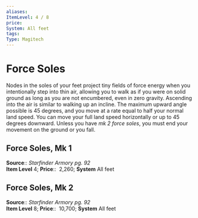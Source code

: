 ```yaml
---
aliases: 
ItemLevel: 4 / 8
price:  
System: All feet
tags: 
Type: Magitech
---
```


# Force Soles

Nodes in the soles of your feet project tiny fields of force energy when you intentionally step into thin air, allowing you to walk as if you were on solid ground as long as you are not encumbered, even in zero gravity. Ascending into the air is similar to walking up an incline. The maximum upward angle possible is 45 degrees, and you move at a rate equal to half your normal land speed. You can move your full land speed horizontally or up to 45 degrees downward. Unless you have _mk 2 force soles_, you must end your movement on the ground or you fall.  

## Force Soles, Mk 1

**Source**:: _Starfinder Armory pg. 92_  
**Item Level** 4;
**Price**::  2,260; **System** All feet  
  

## Force Soles, Mk 2

**Source**:: _Starfinder Armory pg. 92_  
**Item Level** 8;
**Price**::  10,700; **System** All feet
